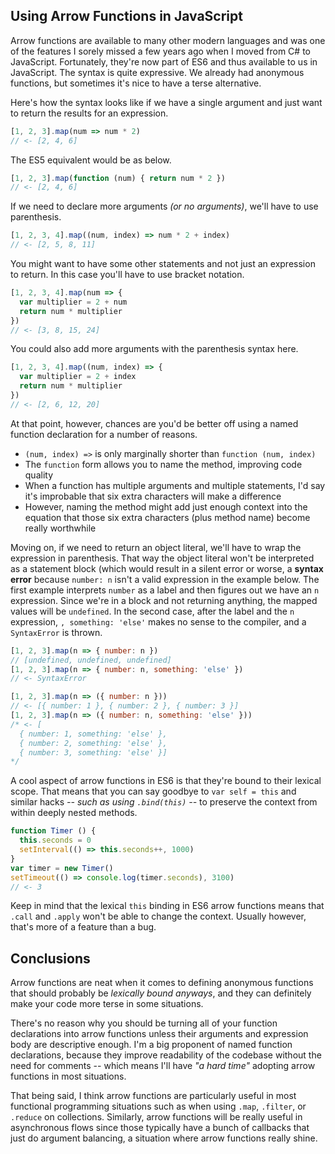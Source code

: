 ## Using Arrow Functions in JavaScript

Arrow functions are available to many other modern languages and was one of the features I sorely missed a few years ago when I moved from C# to JavaScript. Fortunately, they're now part of ES6 and thus available to us in JavaScript. The syntax is quite expressive. We already had anonymous functions, but sometimes it's nice to have a terse alternative.

Here's how the syntax looks like if we have a single argument and just want to return the results for an expression.

```js
[1, 2, 3].map(num => num * 2)
// <- [2, 4, 6]
```

The ES5 equivalent would be as below.

```js
[1, 2, 3].map(function (num) { return num * 2 })
// <- [2, 4, 6]
```

If we need to declare more arguments _(or no arguments)_, we'll have to use parenthesis.

```js
[1, 2, 3, 4].map((num, index) => num * 2 + index)
// <- [2, 5, 8, 11]
```

You might want to have some other statements and not just an expression to return. In this case you'll have to use bracket notation.

```js
[1, 2, 3, 4].map(num => {
  var multiplier = 2 + num
  return num * multiplier
})
// <- [3, 8, 15, 24]
```

You could also add more arguments with the parenthesis syntax here.

```js
[1, 2, 3, 4].map((num, index) => {
  var multiplier = 2 + index
  return num * multiplier
})
// <- [2, 6, 12, 20]
```

At that point, however, chances are you'd be better off using a named function declaration for a number of reasons.

- `(num, index) =>` is only marginally shorter than `function (num, index)`
- The `function` form allows you to name the method, improving code quality
- When a function has multiple arguments and multiple statements, I'd say it's improbable that six extra characters will make a difference
- However, naming the method might add just enough context into the equation that those six extra characters (plus method name) become really worthwhile

Moving on, if we need to return an object literal, we'll have to wrap the expression in parenthesis. That way the object literal won't be interpreted as a statement block (which would result in a silent error or worse, a **syntax error** because `number: n` isn't a valid expression in the example below. The first example interprets `number` as a label and then figures out we have an `n` expression. Since we're in a block and not returning anything, the mapped values will be `undefined`. In the second case, after the label and the `n` expression, `, something: 'else'` makes no sense to the compiler, and a `SyntaxError` is thrown.

```js
[1, 2, 3].map(n => { number: n })
// [undefined, undefined, undefined]
[1, 2, 3].map(n => { number: n, something: 'else' })
// <- SyntaxError
```

```js
[1, 2, 3].map(n => ({ number: n }))
// <- [{ number: 1 }, { number: 2 }, { number: 3 }]
[1, 2, 3].map(n => ({ number: n, something: 'else' }))
/* <- [
  { number: 1, something: 'else' },
  { number: 2, something: 'else' },
  { number: 3, something: 'else' }]
*/
```

A cool aspect of arrow functions in ES6 is that they're bound to their lexical scope. That means that you can say goodbye to `var self = this` and similar hacks _-- such as using `.bind(this)` --_ to preserve the context from within deeply nested methods.

```js
function Timer () {
  this.seconds = 0
  setInterval(() => this.seconds++, 1000)
}
var timer = new Timer()
setTimeout(() => console.log(timer.seconds), 3100)
// <- 3
```

Keep in mind that the lexical `this` binding in ES6 arrow functions means that `.call` and `.apply` won't be able to change the context. Usually however, that's more of a feature than a bug.

## Conclusions

Arrow functions are neat when it comes to defining anonymous functions that should probably be _lexically bound anyways_, and they can definitely make your code more terse in some situations.

There's no reason why you should be turning all of your function declarations into arrow functions unless their arguments and expression body are descriptive enough. I'm a big proponent of named function declarations, because they improve readability of the codebase without the need for comments -- which means I'll have _"a hard time"_ adopting arrow functions in most situations.

That being said, I think arrow functions are particularly useful in most functional programming situations such as when using `.map`, `.filter`, or `.reduce` on collections. Similarly, arrow functions will be really useful in asynchronous flows since those typically have a bunch of callbacks that just do argument balancing, a situation where arrow functions really shine.
